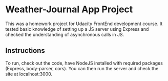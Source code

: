 # Weather-Journal App Project
This was a homework project for Udacity FrontEnd development course. It tested basic knowledge of setting up a JS server using Express and checked the understanding of asynchronous calls in JS.
## Instructions
To run, check out the code, have NodeJS installed with required packages (Express, body-parser, cors). You can then run the server and check the site at localhost:3000.
